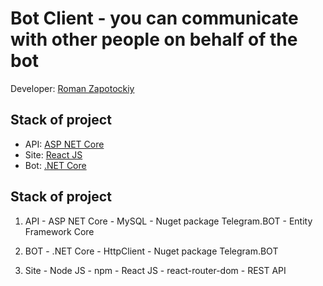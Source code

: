 # Bot Client - you can communicate with other people on behalf of the bot

Developer: [Roman Zapotockiy](https://t.me/dobbikov)

## Stack of project
- API: [ASP NET Core](./botClientApi)
- Site: [React JS](./botClientSite)
- Bot: [.NET Core](./botClientBot)

## Stack of project
  1. API
    - ASP NET Core
    - MySQL
    - Nuget package Telegram.BOT
    - Entity Framework Core

  2. BOT
    - .NET Core
    - HttpClient
    - Nuget package Telegram.BOT
  3. Site
    - Node JS
    - npm
    - React JS
    - react-router-dom
    - REST API

